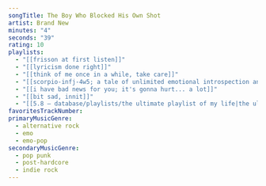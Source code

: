 ```yaml
---
songTitle: The Boy Who Blocked His Own Shot
artist: Brand New
minutes: "4"
seconds: "39"
rating: 10
playlists:
  - "[[frisson at first listen]]"
  - "[[lyricism done right]]"
  - "[[think of me once in a while, take care]]"
  - "[[scorpio-infj-4w5; a tale of unlimited emotional introspection and arcane bullshit]]"
  - "[[i have bad news for you; it's gonna hurt... a lot]]"
  - "[[bit sad, innit]]"
  - "[[5.8 — database/playlists/the ultimate playlist of my life|the ultimate playlist of my life]]"
favoritesTrackNumber:
primaryMusicGenre:
  - alternative rock
  - emo
  - emo-pop
secondaryMusicGenre:
  - pop punk
  - post-hardcore
  - indie rock
---
```

